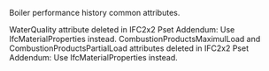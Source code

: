 Boiler performance history common attributes.

<!-- end of short definition -->

WaterQuality attribute deleted in IFC2x2 Pset Addendum: Use IfcMaterialProperties instead. CombustionProductsMaximulLoad and CombustionProductsPartialLoad attributes deleted in IFC2x2 Pset Addendum: Use IfcMaterialProperties instead.
